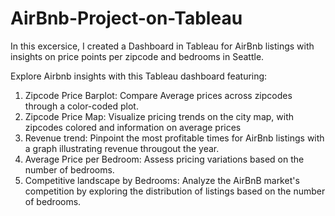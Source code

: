 # AirBnb-Project-on-Tableau
In this excersice, I created a Dashboard in Tableau for AirBnb listings with insights on price points per zipcode and bedrooms in Seattle.


Explore Airbnb insights with this Tableau dashboard featuring:

1. Zipcode Price Barplot: Compare Average prices across zipcodes through a color-coded plot.
2. Zipcode Price Map: Visualize pricing trends on the city map, with zipcodes colored and information on average prices
3. Revenue trend: Pinpoint the most profitable times for AirBnb listings with a graph illustrating revenue througout the year.
4. Average Price per Bedroom: Assess pricing variations based on the number of bedrooms.
5. Competitive landscape by Bedrooms: Analyze the AirBnB market's competition by exploring the distribution of listings based on the number of bedrooms.
